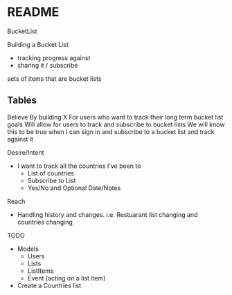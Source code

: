 # README
BucketList

Building a Bucket List
 - tracking progress against
 - sharing it / subscribe

sets of items that are bucket lists

Tables
-

Believe By building X
For users who want to track their long term bucket list goals
Will allow for users to track and subscribe to bucket lists
We will know this to be true when I can sign in and subscribe to a bucket list and track against it

Desire/Intent
- I want to track all the countries I've been to
  - List of countries
  - Subscribe to List
  - Yes/No and Optional Date/Notes


Reach
- Handling history and changes. i.e. Restuarant list changing and countries changing


TODO
- Models
  - Users
  - Lists
  - ListItems
  - Event (acting on a list item)
- Create a Countries list